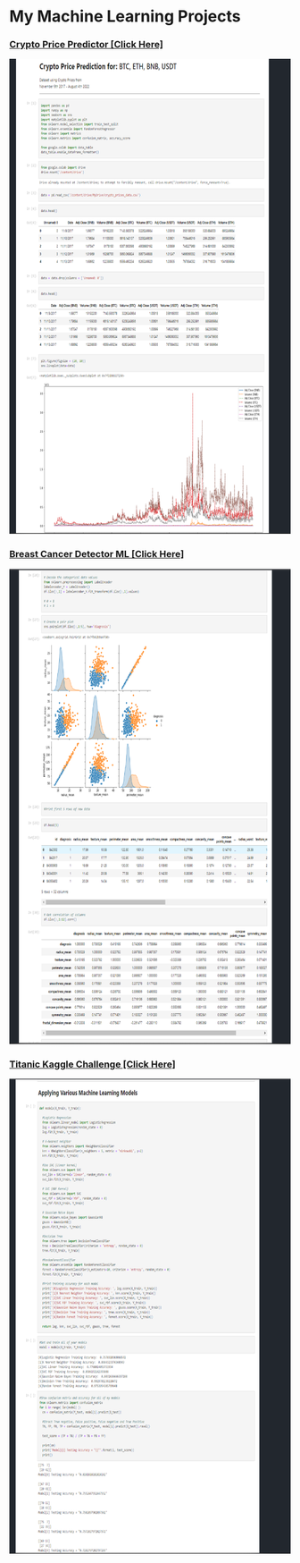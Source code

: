 # My Machine Learning Projects
### [Crypto Price Predictor [Click Here]](https://github.com/KevinGastelum/MyMachineLearning/blob/main/CryptoPricePredictor.ipynb)
<!--![](images/3.CryptoPredictor.png) -->
<img src="images/3.CryptoPredictor.png" height="850" >

### [Breast Cancer Detector ML [Click Here]](https://github.com/KevinGastelum/MyMachineLearning/blob/main/breastCancer.ipynb)
<!--![](images/1.BreastCancerSampleImage.png) -->
<img src="images/1.BreastCancerSampleImage.png" height="850" >

### [Titanic Kaggle Challenge [Click Here]](https://github.com/KevinGastelum/MyMachineLearning/blob/main/Titanic.ipynb)
<!--![](images/2.TitanicSample.png) -->
<img src="images/2.TitanicSample.png" height="850" >

